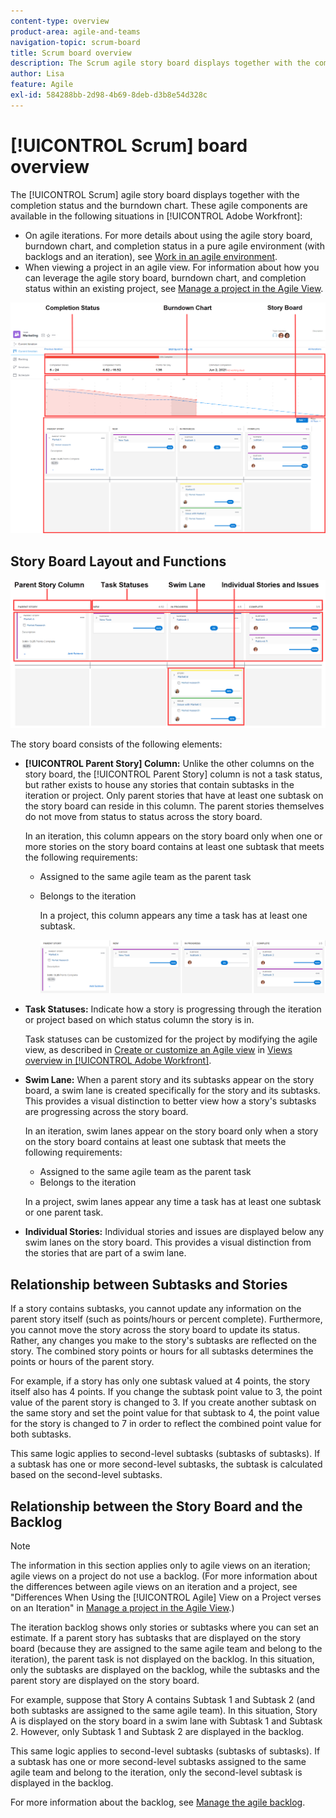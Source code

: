 ```yaml
---
content-type: overview
product-area: agile-and-teams
navigation-topic: scrum-board
title: Scrum board overview
description: The Scrum agile story board displays together with the completion status and the burndown chart.
author: Lisa
feature: Agile
exl-id: 584288bb-2d98-4b69-8deb-d3b8e54d328c
---
```

# [!UICONTROL Scrum] board overview

The [!UICONTROL Scrum] agile story board displays together with the completion status and the burndown chart. These agile components are available in the following situations in [!UICONTROL Adobe Workfront]:

* On agile iterations. For more details about using the agile story board, burndown chart, and completion status in a pure agile environment (with backlogs and an iteration), see [Work in an agile environment](../../../agile/work-in-an-agile-environment/work-in-an-agile-environment.md).
* When viewing a project in an agile view. For information about how you can leverage the agile story board, burndown chart, and completion status within an existing project, see [Manage a project in the Agile View](../../../manage-work/projects/manage-projects/manage-projects-in-agile-view.md).

![Agile iteration](assets/agile-iteration-with-callouts.png)

## Story Board Layout and Functions

![Agile story board](assets/agile-storyboard-callouts.png)

The story board consists of the following elements:

* **[!UICONTROL Parent Story] Column:** Unlike the other columns on the story board, the  [!UICONTROL Parent Story]  column is not a task status, but rather exists to house any stories that contain subtasks in the iteration or project. Only parent stories that have at least one subtask on the story board can reside in this column. The parent stories themselves do not move from status to status across the story board.

   In an iteration, this column appears on the story board only when one or more stories on the story board contains at least one subtask that meets the following requirements:

    * Assigned to the same agile team as the parent task
    * Belongs to the iteration

      In a project, this column appears any time a task has at least one subtask.

      ![Parent story column](assets/agile-parentstory-swimlane.png)

* **Task Statuses:** Indicate how a story is progressing through the iteration or project based on which status column the story is in.

   Task statuses can be customized for the project by modifying the agile view, as described in [Create or customize an Agile view](../../../reports-and-dashboards/reports/reporting-elements/views-overview.md#customizing-an-agile-view) in [Views overview in [!UICONTROL Adobe Workfront]](../../../reports-and-dashboards/reports/reporting-elements/views-overview.md).

* **Swim Lane:** When a parent story and its subtasks appear on the story board, a swim lane is created specifically for the story and its subtasks. This provides a visual distinction to better view how a story's subtasks are progressing across the story board.

   In an iteration, swim lanes appear on the story board only when a story on the story board contains at least one subtask that meets the following requirements:

    * Assigned to the same agile team as the parent task
    * Belongs to the iteration

   In a project, swim lanes appear any time a task has at least one subtask or one parent task.

* **Individual Stories:** Individual stories and issues are displayed below any swim lanes on the story board. This provides a visual distinction from the stories that are part of a swim lane.

## Relationship between Subtasks and Stories

If a story contains subtasks, you cannot update any information on the parent story itself (such as points/hours or percent complete). Furthermore, you cannot move the story across the story board to update its status. Rather, any changes you make to the story's subtasks are reflected on the story. The combined story points or hours for all subtasks determines the points or hours of the parent story.

For example, if a story has only one subtask valued at 4 points, the story itself also has 4 points. If you change the subtask point value to 3, the point value of the parent story is changed to 3. If you create another subtask on the same story and set the point value for that subtask to 4, the point value for the story is changed to 7 in order to reflect the combined point value for both subtasks.

This same logic applies to second-level subtasks (subtasks of subtasks). If a subtask has one or more second-level subtasks, the subtask is calculated based on the second-level subtasks.

## Relationship between the Story Board and the Backlog

>[!NOTE]
>
>The information in this section applies only to agile views on an iteration; agile views on a project do not use a backlog. (For more information about the differences between agile views on an iteration and a project, see "Differences When Using the [!UICONTROL Agile] View on a Project verses on an Iteration" in [Manage a project in the Agile View](../../../manage-work/projects/manage-projects/manage-projects-in-agile-view.md).)

The iteration backlog shows only stories or subtasks where you can set an estimate. If a parent story has subtasks that are displayed on the story board (because they are assigned to the same agile team and belong to the iteration), the parent task is not displayed on the backlog. In this situation, only the subtasks are displayed on the backlog, while the subtasks and the parent story are displayed on the story board.

For example, suppose that Story A contains Subtask 1 and Subtask 2 (and both subtasks are assigned to the same agile team). In this situation, Story A is displayed on the story board in a swim lane with Subtask 1 and Subtask 2. However, only Subtask 1 and Subtask 2 are displayed in the backlog.

This same logic applies to second-level subtasks (subtasks of subtasks). If a subtask has one or more second-level subtasks assigned to the same agile team and belong to the iteration, only the second-level subtask is displayed in the backlog.

For more information about the backlog, see [Manage the agile backlog](../../../agile/work-in-an-agile-environment/manage-the-agile-backlog.md).
